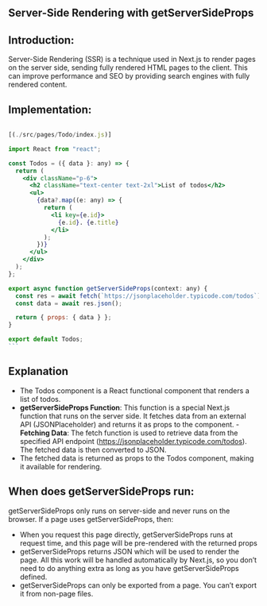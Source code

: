 ## Server-Side Rendering with getServerSideProps

## Introduction:

Server-Side Rendering (SSR) is a technique used in Next.js to render pages on the server side, sending fully rendered HTML pages to the client. This can improve performance and SEO by providing search engines with fully rendered content.

## Implementation:

````jsx

[(./src/pages/Todo/index.js)]

import React from "react";

const Todos = ({ data }: any) => {
  return (
    <div className="p-6">
      <h2 className="text-center text-2xl">List of todos</h2>
      <ul>
        {data?.map((e: any) => {
          return (
            <li key={e.id}>
              {e.id}. {e.title}
            </li>
          );
        })}
      </ul>
    </div>
  );
};

export async function getServerSideProps(context: any) {
  const res = await fetch(`https://jsonplaceholder.typicode.com/todos`);
  const data = await res.json();

  return { props: { data } };
}

export default Todos;
```
````

## Explanation

- The Todos component is a React functional component that renders a list of todos.
- **getServerSideProps Function**: This function is a special Next.js function that runs on the server side. It fetches data from an external API (JSONPlaceholder) and returns it as props to the component. - **Fetching Data**: The fetch function is used to retrieve data from the specified API endpoint (https://jsonplaceholder.typicode.com/todos). The fetched data is then converted to JSON.
- The fetched data is returned as props to the Todos component, making it available for rendering.

## When does getServerSideProps run:

getServerSideProps only runs on server-side and never runs on the browser. If a page uses getServerSideProps, then:

- When you request this page directly, getServerSideProps runs at request time, and this page will be pre-rendered with the returned props
- getServerSideProps returns JSON which will be used to render the page. All this work will be handled automatically by Next.js, so you don’t need to do anything extra as long as you have getServerSideProps defined.
- getServerSideProps can only be exported from a page. You can’t export it from non-page files.
